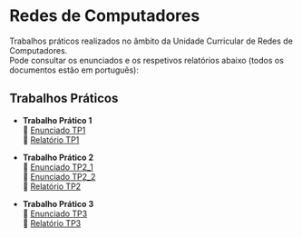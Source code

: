 # Redes de Computadores

Trabalhos práticos realizados no âmbito da Unidade Curricular de Redes de Computadores.  
Pode consultar os enunciados e os respetivos relatórios abaixo (todos os documentos estão em português):

## Trabalhos Práticos

- **Trabalho Prático 1**  
  📄 [Enunciado TP1](TP1/enunciado_tp1.pdf)  
  📝 [Relatório TP1](TP1/relatório_fase_1.pdf)

- **Trabalho Prático 2**  
  📄 [Enunciado TP2_1](TP2/enunciado_tp2_1.pdf)  
  📄 [Enunciado TP2_2](TP2/enunciado_tp2_2.pdf)  
  📝 [Relatório TP2](TP2/relatorio_fase_2.pdf)

- **Trabalho Prático 3**  
  📄 [Enunciado TP3](TP3/enunciado_tp3.pdf)  
  📝 [Relatório TP3](TP3/relatorio_tp3.pdf)
